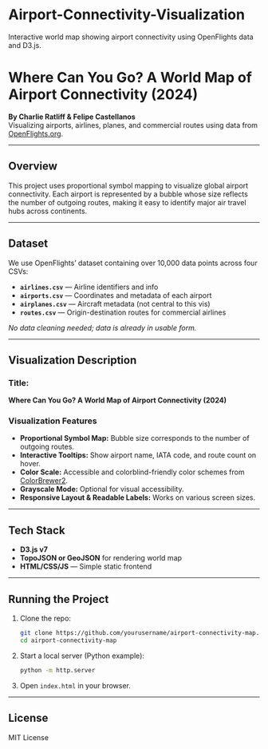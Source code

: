 # Airport-Connectivity-Visualization
Interactive world map showing airport connectivity using OpenFlights data and D3.js.
# Where Can You Go? A World Map of Airport Connectivity (2024)

**By Charlie Ratliff & Felipe Castellanos**  
Visualizing airports, airlines, planes, and commercial routes using data from [OpenFlights.org](https://openflights.org/).

---

## Overview

This project uses proportional symbol mapping to visualize global airport connectivity. Each airport is represented by a bubble whose size reflects the number of outgoing routes, making it easy to identify major air travel hubs across continents.

---

## Dataset

We use OpenFlights’ dataset containing over 10,000 data points across four CSVs:

- **`airlines.csv`** — Airline identifiers and info  
- **`airports.csv`** — Coordinates and metadata of each airport  
- **`airplanes.csv`** — Aircraft metadata (not central to this vis)  
- **`routes.csv`** — Origin-destination routes for commercial airlines  

_No data cleaning needed; data is already in usable form._

---

## Visualization Description

### Title:  
**Where Can You Go? A World Map of Airport Connectivity (2024)**

### Visualization Features

- **Proportional Symbol Map:** Bubble size corresponds to the number of outgoing routes.
- **Interactive Tooltips:** Show airport name, IATA code, and route count on hover.
- **Color Scale:** Accessible and colorblind-friendly color schemes from [ColorBrewer2](https://colorbrewer2.org/).
- **Grayscale Mode:** Optional for visual accessibility.
- **Responsive Layout & Readable Labels:** Works on various screen sizes.

---

## Tech Stack

- **D3.js v7**
- **TopoJSON or GeoJSON** for rendering world map
- **HTML/CSS/JS** — Simple static frontend

---

## Running the Project

1. Clone the repo:
   ```bash
   git clone https://github.com/yourusername/airport-connectivity-map.git
   cd airport-connectivity-map
   ```

2. Start a local server (Python example):
   ```bash
   python -m http.server
   ```

3. Open `index.html` in your browser.

---

## License

MIT License
